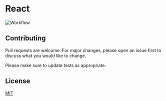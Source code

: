 # React

![Workflow](https://github.com/davidallen43217777/try0/actions/workflows/main.yml/badge.svg?branch=custom/_rea8493/main)

## Contributing
Pull requests are welcome. For major changes, please open an issue first to discuss what you would like to change.

Please make sure to update tests as appropriate.

## License
[MIT](https://choosealicense.com/licenses/mit/)
